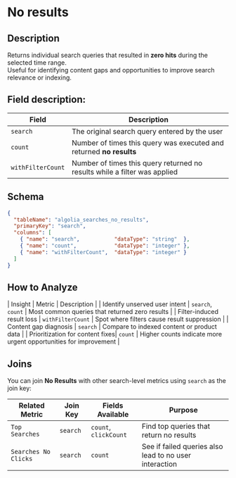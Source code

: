 # No results

## Description

Returns individual search queries that resulted in **zero hits** during the selected time range.  
Useful for identifying content gaps and opportunities to improve search relevance or indexing.

## Field description:

| Field               | Description                                                                 |
|---------------------|-----------------------------------------------------------------------------|
| `search`            | The original search query entered by the user                               |
| `count`             | Number of times this query was executed and returned **no results**         |
| `withFilterCount`   | Number of times this query returned no results while a filter was applied   |

## Schema

```json
{
  "tableName": "algolia_searches_no_results",
  "primaryKey": "search",
  "columns": [
    { "name": "search",           "dataType": "string"  },
    { "name": "count",            "dataType": "integer" },
    { "name": "withFilterCount",  "dataType": "integer" }
  ]
}
```

## How to Analyze

| Insight                          | Metric             | Description                                                                 |
| Identify unserved user intent   | `search`, `count`  | Most common queries that returned zero results                              |
| Filter-induced result loss      | `withFilterCount`  | Spot where filters cause result suppression                                 |
| Content gap diagnosis           | `search`           | Compare to indexed content or product data                                  |
| Prioritization for content fixes| `count`            | Higher counts indicate more urgent opportunities for improvement            |

## Joins

You can join **No Results** with other search-level metrics using `search` as the join key:

| Related Metric        | Join Key | Fields Available        | Purpose                                                             |
|-----------------------|----------|--------------------------|---------------------------------------------------------------------|
| `Top Searches`        | `search` | `count`, `clickCount`    | Find top queries that return no results                             |
| `Searches No Clicks`  | `search` | `count`                  | See if failed queries also lead to no user interaction              |
